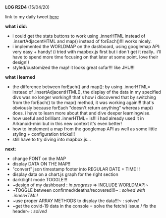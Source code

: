 **LOG R2D4** (15/04/20)

link to my daily tweet [here](https://twitter.com/Nightcoder2/status/1250320099858247681)


**what i did:**

- i could get the stats buttons to work using .innerHTML instead of .insertAdjacentHTML and map() instead of forEach()!!! works nicely.
- i implemented the WORLDMAP on the dashboard, using googlemap API: very easy + handy! (i tried with mapbox.js first but i don't get it really.. i'll have to spend more time focusing on that later at some point. love their design!)
- styled/customized the map! it looks great sofar!!! like JHU!!!


**what i learned**

- the difference between forEach() and map(): by using .innerHTML= instead of .insertAdjacentHTML(), the display of the data in my specified divs was no longer working!! that's how i discovered that by switching from the forEach() to the map() method, it was working again!!!
that's obviously because forEach "doesn't return anything" whereas map() does. i have to learn more about that and dive deeper learningwise.
- how useful and brilliant .innerHTML= is!!! i had already used it in Arkanoid-mini but in this new context it's even better!
- how to implement a map from the googlemap API as well as some little styling + configuration tricks!!!
- still have to try diving into mapbox.js...


**next:**
- change FONT on the MAP 
- display DATA ON THE MAP!!
- "convert" json timestamp footer into REGULAR DATE + TIME !!
- display data on a chart.js graph for the right section
- dark/light mode TOGGLE!!!
- ~design of my dashboard : *in progress* => INCLUDE WORLDMAP!~
- ~TOGGLE between confirmed/deaths/recovered!!!~ : *solved with .innerHTML!* 
- ~use proper ARRAY METHODS to display the data!!!~ : *solved* 
- ~get the covid-19 data in the console = solve the fetch() issue / fix the header~ : *solved*

